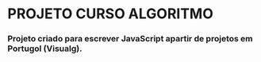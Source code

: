 # PROJETO CURSO ALGORITMO

### Projeto criado para escrever JavaScript apartir de projetos em Portugol (Visualg).
